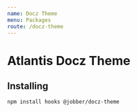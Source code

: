 ```yaml
---
name: Docz Theme
menu: Packages
route: /docz-theme
---
```


# Atlantis Docz Theme

## Installing

`npm install hooks @jobber/docz-theme`
